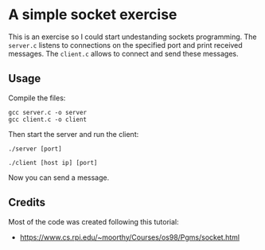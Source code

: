 # A simple socket exercise

This is an exercise so I could start undestanding sockets programming. The ``server.c`` listens to connections on the specified port and print received messages. The ``client.c`` allows to connect and send these messages.


## Usage

Compile the files:

```
gcc server.c -o server
gcc client.c -o client
```

Then start the server and run the client:

```
./server [port]

./client [host ip] [port]
```

Now you can send a message.


## Credits

Most of the code was created following this tutorial:

- <https://www.cs.rpi.edu/~moorthy/Courses/os98/Pgms/socket.html>


